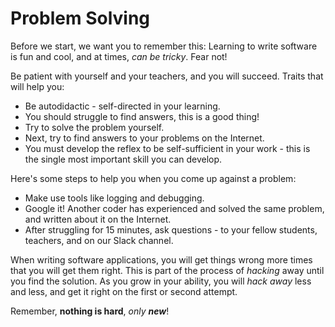 # Problem Solving

Before we start, we want you to remember this: Learning to write software is fun and cool, and at times, _can be tricky_. Fear not! 

Be patient with yourself and your teachers, and you will succeed. Traits that will help you:

* Be autodidactic - self-directed in your learning.
* You should struggle to find answers, this is a good thing!
* Try to solve the problem yourself.
* Next, try to find answers to your problems on the Internet.
* You must develop the reflex to be self-sufficient in your work - this is the single most important skill you can develop.

Here's some steps to help you when you come up against a problem:

* Make use tools like logging and debugging.
* Google it! Another coder has experienced and solved the same problem, and written about it on the Internet.
* After struggling for 15 minutes, ask questions - to your fellow students, teachers, and on our Slack channel.

When writing software applications, you will get things wrong more times that you will get them right. This is part of the process of _hacking_ away until you find the solution. As you grow in your ability, you will _hack away_ less and less, and get it right on the first or second attempt.

Remember, **nothing is hard**, _only **new**_!